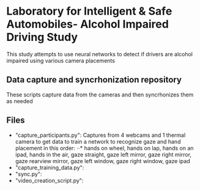 # Laboratory for Intelligent & Safe Automobiles- Alcohol Impaired Driving Study
This study attempts to use neural networks to detect if drivers are alcohol impaired using various camera placements
## Data capture and syncrhonization repository
These scripts capture data from the cameras and then syncrhonizes them as needed
## Files
- "capture_participants.py": Captures from 4 webcams and 1 thermal camera to get data to train a network to recognize gaze and hand placement in this order:
⋅⋅* hands on wheel, hands on lap, hands on an ipad, hands in the air, gaze straight, gaze left mirror, gaze right mirror, gaze rearview mirror, gaze left window, gaze right window, gaze ipad
- "capture_training_data.py":
- "sync.py":
- "video_creation_script.py":
